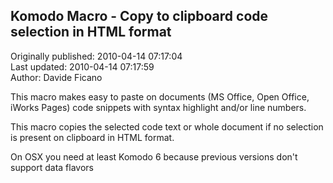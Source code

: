 ## Komodo Macro - Copy to clipboard code selection in HTML format  
Originally published: 2010-04-14 07:17:04  
Last updated: 2010-04-14 07:17:59  
Author: Davide Ficano  
  
This macro makes easy to paste on documents (MS Office, Open Office, iWorks Pages) code snippets with syntax highlight and/or line numbers.

This macro copies the selected code text or whole document if no selection is present on clipboard in HTML format.

On OSX you need at least Komodo 6 because previous versions don't support data flavors